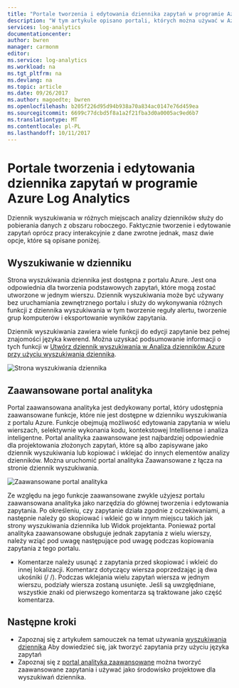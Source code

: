 ```yaml
---
title: "Portale tworzenia i edytowania dziennika zapytań w programie Azure Log Analytics | Dokumentacja firmy Microsoft"
description: "W tym artykule opisano portali, których można używać w Azure Log Analytics można tworzyć i edytować dziennika wyszukiwania."
services: log-analytics
documentationcenter: 
author: bwren
manager: carmonm
editor: 
ms.service: log-analytics
ms.workload: na
ms.tgt_pltfrm: na
ms.devlang: na
ms.topic: article
ms.date: 09/26/2017
ms.author: magoedte; bwren
ms.openlocfilehash: b205f226d95d94b938a70a834ac0147e76d459ea
ms.sourcegitcommit: 6699c77dcbd5f8a1a2f21fba3d0a0005ac9ed6b7
ms.translationtype: MT
ms.contentlocale: pl-PL
ms.lasthandoff: 10/11/2017
---
```

# <a name="portals-for-creating-and-editing-log-queries-in-azure-log-analytics"></a>Portale tworzenia i edytowania dziennika zapytań w programie Azure Log Analytics

Dziennik wyszukiwania w różnych miejscach analizy dzienników służy do pobierania danych z obszaru roboczego.  Faktycznie tworzenie i edytowanie zapytań oprócz pracy interakcyjnie z dane zwrotne jednak, masz dwie opcje, które są opisane poniżej.  

## <a name="log-search"></a>Wyszukiwanie w dzienniku 
Strona wyszukiwania dziennika jest dostępna z portalu Azure.  Jest ona odpowiednia dla tworzenia podstawowych zapytań, które mogą zostać utworzone w jednym wierszu.  Dziennik wyszukiwania może być używany bez uruchamiania zewnętrznego portalu i służy do wykonywania różnych funkcji z dziennika wyszukiwania w tym tworzenie reguły alertu, tworzenie grup komputerów i eksportowanie wyników zapytania.  

Dziennik wyszukiwania zawiera wiele funkcji do edycji zapytanie bez pełnej znajomości języka kwerend.  Można uzyskać podsumowanie informacji o tych funkcji w [Utwórz dziennik wyszukiwania w Analiza dzienników Azure przy użyciu wyszukiwania dziennika](log-analytics-log-search-log-search-portal.md).


![Strona wyszukiwania dziennika](media/log-analytics-log-search-portals/log-search-portal.png)

## <a name="advanced-analytics-portal"></a>Zaawansowane portal analityka
Portal zaawansowana analityka jest dedykowany portal, który udostępnia zaawansowane funkcje, które nie jest dostępne w dzienniku wyszukiwania z portalu Azure.  Funkcje obejmują możliwość edytowania zapytania w wielu wierszach, selektywnie wykonania kodu, kontekstowej Intellisense i analiza inteligentne.  Portal analityka zaawansowane jest najbardziej odpowiednie dla projektowania złożonych zapytań, które są albo zapisywane jako dziennik wyszukiwania lub kopiować i wklejać do innych elementów analizy dzienników.  Można uruchomić portal analityka Zaawansowane z łącza na stronie dziennik wyszukiwania.

![Zaawansowane portal analityka](media/log-analytics-log-search-portals/advanced-analytics-portal.png)


Ze względu na jego funkcje zaawansowane zwykle użyjesz portalu zaawansowana analityka jako narzędzia do głównej tworzenia i edytowania zapytania.  Po określeniu, czy zapytanie działa zgodnie z oczekiwaniami, a następnie należy go skopiować i wkleić go w innym miejscu takich jak strony wyszukiwania dziennika lub Widok projektanta.  Ponieważ portal analityka zaawansowane obsługuje jednak zapytania z wielu wierszy, należy wziąć pod uwagę następujące pod uwagę podczas kopiowania zapytania z tego portalu.

- Komentarze należy usunąć z zapytania przed skopiować i wkleić do innej lokalizacji.  Komentarz dotyczący wiersza poprzedzając ją dwa ukośniki (/ /).  Podczas wklejania wielu zapytań wiersza w jednym wierszu, podziały wiersza zostaną usunięte.  Jeśli są uwzględniane, wszystkie znaki od pierwszego komentarza są traktowane jako część komentarza.


## <a name="next-steps"></a>Następne kroki

- Zapoznaj się z artykułem samouczek na temat używania [wyszukiwania dziennika](log-analytics-tutorial-viewdata.md) Aby dowiedzieć się, jak tworzyć zapytania przy użyciu języka zapytań
- Zapoznaj się z [portal analityka zaawansowane](https://go.microsoft.com/fwlink/?linkid=856587) można tworzyć zaawansowane zapytania i używać jako środowisko projektowe dla wyszukiwań dziennika.


